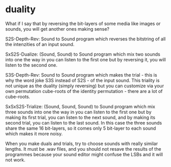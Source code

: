 # duality
What if I say that by reversing the bit-layers of some media like images or sounds, you will get another ones making sense?

S2S-Depth-Rev: Sound to Sound program which reverses the bitstring of all the intenzities of an input sound.

SxS2S-Dualize: (Sound, Sound) to Sound program which mix two sounds into one the way in you can listen to the first one but by reversing it, you will listen to the second one.

S3S-Depth-Rev: Sound to Sound program which makes the trial - this is why the word joke S3S instead of S2S - of the input sound. This triality is not unique as the duality (simply reversing) but you can customize via your own permutation cube-roots of the identity permutation - there are a lot of cube-roots.

SxSxS2S-Trialize: (Sound, Sound, Sound) to Sound program which mix three sounds into one the way in you can listen to the first one but by making its first trial, you can listen to the next sound, and by making its second trial, you can listen to the last sound. In this case the three sounds share the same 16 bit-layers, so it comes only 5 bit-layer to each sound which makes it more noisy.

When you make duals and trials, try to choose sounds with really similar lengths. It must be .wav files, and you should not resave the results of the programmes because your sound editor might confuse the LSBs and it will not work.

